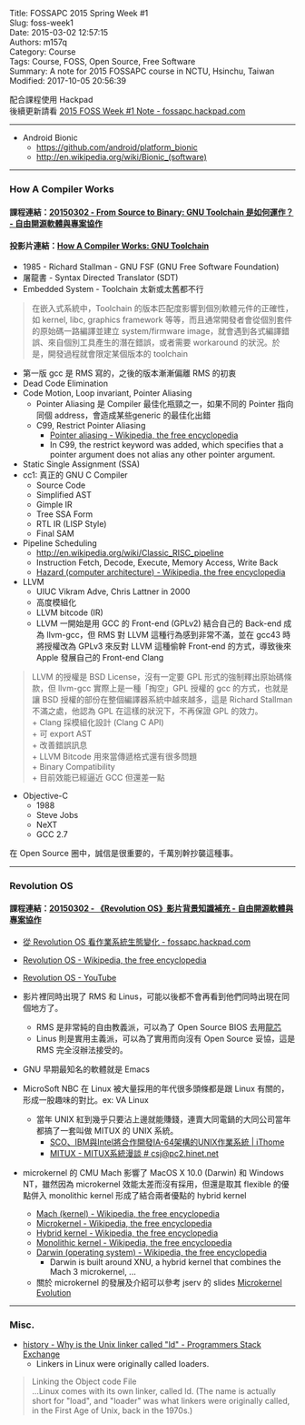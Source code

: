 Title: FOSSAPC 2015 Spring Week #1  
Slug: foss-week1  
Date: 2015-03-02 12:57:15  
Authors: m157q  
Category: Course  
Tags: Course, FOSS, Open Source, Free Software  
Summary: A note for 2015 FOSSAPC course in NCTU, Hsinchu, Taiwan  
Modified: 2017-10-05 20:56:39  
  
配合課程使用 Hackpad  
後續更新請看 [2015 FOSS Week #1 Note - fossapc.hackpad.com](https://fossapc.hackpad.com/2015-FOSS-Week-1-Note-JHXVNsJzbeX)  
  
---  
  
+ Android Bionic  
    + <https://github.com/android/platform_bionic>  
    + <http://en.wikipedia.org/wiki/Bionic_(software)>  
  
---  
  
### How A Compiler Works  
  
#### 課程連結：[20150302 - From Source to Binary: GNU Toolchain 是如何運作？ - 自由開源軟體與專案協作](https://sites.google.com/site/fossapc/list-of-lectures/fromsourcetobinarygnutoolchainshiruheyunzuo)  
#### 投影片連結：[How A Compiler Works: GNU Toolchain](http://www.slideshare.net/jserv/how-a-compiler-works-gnu-toolchain)  
  
+ 1985 - Richard Stallman - GNU FSF (GNU Free Software Foundation)  
+ 屠龍書 - Syntax Directed Translator (SDT)  
+ Embedded System - Toolchain 太新或太舊都不行  
> 在嵌入式系統中，Toolchain 的版本匹配度影響到個別軟體元件的正確性，如 kernel, libc, graphics framework 等等，而且通常開發者會從個別套件的原始碼一路編譯並建立 system/firmware image，就會遇到各式編譯錯誤、來自個別工具產生的潛在錯誤，或者需要 workaround 的狀況。於是，開發過程就會限定某個版本的 toolchain  
+ 第一版 gcc 是 RMS 寫的，之後的版本漸漸偏離 RMS 的初衷  
+ Dead Code Elimination  
+ Code Motion, Loop invariant, Pointer Aliasing  
    + Pointer Aliasing 是 Compiler 最佳化瓶頸之一，如果不同的 Pointer 指向同個 address，會造成某些generic 的最佳化出錯  
    + C99, Restrict Pointer Aliasing  
        + [Pointer aliasing - Wikipedia, the free encyclopedia](http://en.wikipedia.org/wiki/Pointer_aliasing)  
        + In C99, the restrict keyword was added, which specifies that a pointer argument does not alias any other pointer argument.  
+ Static Single Assignment (SSA)  
+ cc1: 真正的 GNU C Compiler  
    + Source Code  
    + Simplified AST  
    + Gimple IR  
    + Tree SSA Form  
    + RTL IR (LISP Style)  
    + Final SAM  
+ Pipeline Scheduling  
    + <http://en.wikipedia.org/wiki/Classic_RISC_pipeline>  
    + Instruction Fetch, Decode, Execute, Memory Access, Write Back  
    + [Hazard (computer architecture) - Wikipedia, the free encyclopedia](http://en.wikipedia.org/wiki/Hazard_%28computer_architecture%29)  
+ LLVM  
    + UIUC Vikram Adve, Chris Lattner in 2000  
    + 高度模組化  
    + LLVM bitcode (IR)  
    + LLVM 一開始是用 GCC 的 Front-end (GPLv2) 結合自己的 Back-end 成為 llvm-gcc，但 RMS 對 LLVM 這種行為感到非常不滿，並在 gcc43 時將授權改為 GPLv3 來反對 LLVM 這種偷幹 Front-end 的方式，導致後來 Apple 發展自己的 Front-end Clang  
> LLVM 的授權是 BSD License，沒有一定要 GPL 形式的強制釋出原始碼條款，但 llvm-gcc 實際上是一種「掏空」GPL 授權的 gcc 的方式，也就是讓 BSD 授權的部份在整個編譯器系統中越來越多，這是 Richard Stallman 不滿之處，他認為 GPL 在這樣的狀況下，不再保證 GPL 的效力。  
    + Clang 採模組化設計 (Clang C API)  
        + 可 export AST  
        + 改善錯誤訊息  
    + LLVM Bitcode 用來當傳遞格式還有很多問題  
        + Binary Compatibility  
    + 目前效能已經逼近 GCC 但還差一點  
  
+ Objective-C  
    + 1988  
    + Steve Jobs  
    + NeXT  
    + GCC 2.7  
  
在 Open Source 圈中，誠信是很重要的，千萬別幹抄襲這種事。  
  
---  
  
### Revolution OS  
  
#### 課程連結：[20150302 - 《Revolution OS》影片背景知識補充 - 自由開源軟體與專案協作](https://sites.google.com/site/fossapc/list-of-lectures/revolutionosyingpianbeijingzhishibuchong)  
  
+ [從 Revolution OS 看作業系統生態變化 - fossapc.hackpad.com](https://fossapc.hackpad.com/-Revolution-OS--RrJpYEByzmr)  
+ [Revolution OS - Wikipedia, the free encyclopedia](http://en.wikipedia.org/wiki/Revolution_OS)  
+ [Revolution OS - YouTube](https://www.youtube.com/watch?v=jw8K460vx1c)  
+ 影片裡同時出現了 RMS 和 Linus，可能以後都不會再看到他們同時出現在同個地方了。  
    + RMS 是非常純的自由教義派，可以為了 Open Source BIOS 去用[龍芯](http://zh.wikipedia.org/zh-tw/%E9%BE%99%E8%8A%AF)  
    + Linus 則是實用主義派，可以為了實用而向沒有 Open Source 妥協，這是 RMS 完全沒辦法接受的。  
  
+ GNU 早期最知名的軟體就是 Emacs  
+ MicroSoft NBC 在 Linux 被大量採用的年代很多頭條都是跟 Linux 有關的，形成一股趣味的對比。ex: VA Linux  
    + 當年 UNIX 紅到幾乎只要沾上邊就能賺錢，連賣大同電鍋的大同公司當年都搞了一套叫做 MITUX 的 UNIX 系統。  
        + [SCO、IBM與Intel將合作開發IA-64架構的UNIX作業系統 | iThome](http://www.ithome.com.tw/node/5632)  
        + [MITUX - MITUX系統漫談 # csj@pc2.hinet.net](http://bob.gddfpaper.com/COMPUTER/OS/UNIX/A18.htm)  
+ microkernel 的 CMU Mach 影響了 MacOS X 10.0 (Darwin) 和 Windows NT，雖然因為 microkernel 效能太差而沒有採用，但還是取其 flexible 的優點併入 monolithic kernel 形成了結合兩者優點的 hybrid kernel  
    + [Mach (kernel) - Wikipedia, the free encyclopedia](http://en.wikipedia.org/wiki/Mach_(kernel))  
    + [Microkernel - Wikipedia, the free encyclopedia](http://en.wikipedia.org/wiki/Microkernel)  
    + [Hybrid kernel - Wikipedia, the free encyclopedia](http://en.wikipedia.org/wiki/Hybrid_kernel)  
    + [Monolithic kernel - Wikipedia, the free encyclopedia](http://en.wikipedia.org/wiki/Monolithic_kernel)  
    + [Darwin (operating system) - Wikipedia, the free encyclopedia](http://en.wikipedia.org/wiki/Darwin_%28operating_system%29#Kernel)  
        + Darwin is built around XNU, a hybrid kernel that combines the Mach 3 microkernel, ...  
    + 關於 microkernel 的發展及介紹可以參考 jserv 的 slides [Microkernel Evolution](http://www.slideshare.net/jserv/microkernel-evolution)  
  
---  
  
### Misc.  
  
+ [history - Why is the Unix linker called "ld" - Programmers Stack Exchange](http://programmers.stackexchange.com/questions/226573/why-is-the-unix-linker-called-ld)  
    + Linkers in Linux were originally called loaders.  
  
> Linking the Object code File  
> ...Linux comes with its own linker, called ld. (The name is actually short for "load", and "loader" was what linkers were originally called, in the First Age of Unix, back in the 1970s.)  
